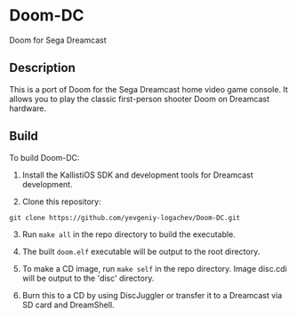 # Doom-DC
Doom for Sega Dreamcast

## Description

This is a port of Doom for the Sega Dreamcast home video game console. It allows you to play the classic first-person shooter Doom on Dreamcast hardware.

## Build

To build Doom-DC:

1. Install the KallistiOS SDK and development tools for Dreamcast development.

2. Clone this repository:

```
git clone https://github.com/yevgeniy-logachev/Doom-DC.git
``` 

3. Run `make all` in the repo directory to build the executable.

4. The built `doom.elf` executable will be output to the root directory.

5. To make a CD image, run `make self` in the repo directory. Image disc.cdi will be output to the 'disc' directory.

6. Burn this to a CD by using DiscJuggler or transfer it to a Dreamcast via SD card and DreamShell.


